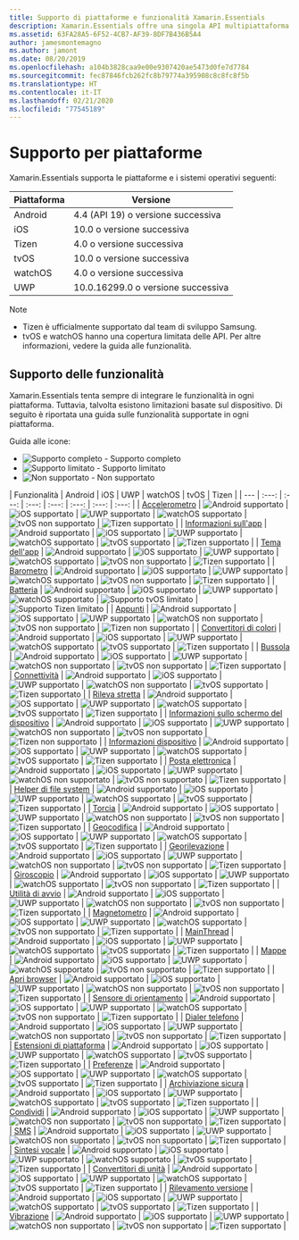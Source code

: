 ```yaml
---
title: Supporto di piattaforme e funzionalità Xamarin.Essentials
description: Xamarin.Essentials offre una singola API multipiattaforma supportata da qualsiasi applicazione iOS, Android o UWP accessibile da codice condiviso, indipendentemente dal modo in cui viene creata l'interfaccia utente.
ms.assetid: 63FA28A5-6F52-4CB7-AF39-8DF7B436B5A4
author: jamesmontemagno
ms.author: jamont
ms.date: 08/20/2019
ms.openlocfilehash: a104b3828caa9e00e9307420ae5473d0fe7d7784
ms.sourcegitcommit: fec87846fcb262fc8b79774a395908c8c8fc8f5b
ms.translationtype: HT
ms.contentlocale: it-IT
ms.lasthandoff: 02/21/2020
ms.locfileid: "77545189"
---
```

# <a name="platform-support"></a>Supporto per piattaforme

Xamarin.Essentials supporta le piattaforme e i sistemi operativi seguenti:

| Piattaforma | Versione |
| --- | --- |
| Android | 4.4 (API 19) o versione successiva |
| iOS |10.0 o versione successiva |
| Tizen | 4.0 o versione successiva |
| tvOS | 10.0 o versione successiva |
| watchOS | 4.0 o versione successiva |
| UWP | 10.0.16299.0 o versione successiva |

> [!NOTE]
>
> * Tizen è ufficialmente supportato dal team di sviluppo Samsung.
> * tvOS e watchOS hanno una copertura limitata delle API. Per altre informazioni, vedere la guida alle funzionalità.

## <a name="feature-support"></a>Supporto delle funzionalità

Xamarin.Essentials tenta sempre di integrare le funzionalità in ogni piattaforma. Tuttavia, talvolta esistono limitazioni basate sul dispositivo. Di seguito è riportata una guida sulle funzionalità supportate in ogni piattaforma.

Guida alle icone:

* ![Supporto completo](~/media/shared/yes.png "supporto completo") - Supporto completo
* ![Supporto limitato](~/media/shared/warn.png "Supporto limitato") - Supporto limitato
* ![Non supportato](~/media/shared/no.png "Non supportato") - Non supportato

| Funzionalità | Android | iOS | UWP | watchOS | tvOS | Tizen |
| --- | :---: | :---: | :---: | :---: | :---: | :---: | :---: |
| [Accelerometro](accelerometer.md?context=xamarin/xamarin-forms) | ![Android supportato](~/media/shared/yes.png "Android supportato") | ![iOS supportato](~/media/shared/yes.png "iOS supportato") | ![UWP supportato](~/media/shared/yes.png "UWP supportato") | ![watchOS supportato](~/media/shared/yes.png "watchOS supportato") | ![tvOS non supportato](~/media/shared/no.png "tvOS non supportato") | ![Tizen supportato](~/media/shared/yes.png "Tizen supportato") | 
| [Informazioni sull'app](app-information.md?context=xamarin/xamarin-forms) | ![Android supportato](~/media/shared/yes.png "Android supportato") | ![iOS supportato](~/media/shared/yes.png "iOS supportato") | ![UWP supportato](~/media/shared/yes.png "UWP supportato") | ![watchOS supportato](~/media/shared/no.png "watchOS non supportato") | ![tvOS supportato](~/media/shared/yes.png "tvOS supportato") | ![Tizen supportato](~/media/shared/no.png "Tizen non supportato") | 
| [Tema dell'app](app-theme.md?context=xamarin/xamarin-forms) | ![Android supportato](~/media/shared/yes.png "Android supportato") | ![iOS supportato](~/media/shared/yes.png "iOS supportato") | ![UWP supportato](~/media/shared/yes.png "UWP supportato") | ![watchOS supportato](~/media/shared/yes.png "watchOS supportato") | ![tvOS non supportato](~/media/shared/no.png "tvOS non supportato") | ![Tizen supportato](~/media/shared/yes.png "Tizen supportato") | 
| [Barometro](barometer.md?context=xamarin/xamarin-forms) | ![Android supportato](~/media/shared/yes.png "Android supportato") | ![iOS supportato](~/media/shared/yes.png "iOS supportato") | ![UWP supportato](~/media/shared/yes.png "UWP supportato") | ![watchOS supportato](~/media/shared/yes.png "watchOS supportato") | ![tvOS non supportato](~/media/shared/no.png "tvOS non supportato") | ![Tizen supportato](~/media/shared/yes.png "Tizen supportato") | 
| [Batteria](battery.md?context=xamarin/xamarin-forms) | ![Android supportato](~/media/shared/yes.png "Android supportato") | ![iOS supportato](~/media/shared/yes.png "iOS supportato") | ![UWP supportato](~/media/shared/yes.png "UWP supportato") | ![watchOS supportato](~/media/shared/yes.png "watchOS supportato") | ![Supporto tvOS limitato](~/media/shared/warn.png "Supporto tvOS limitato") | ![Supporto Tizen limitato](~/media/shared/warn.png "Supporto Tizen limitato") | 
| [Appunti](clipboard.md?context=xamarin/xamarin-forms) | ![Android supportato](~/media/shared/yes.png "Android supportato") | ![iOS supportato](~/media/shared/yes.png "iOS supportato") | ![UWP supportato](~/media/shared/yes.png "UWP supportato") | ![watchOS non supportato](~/media/shared/no.png "watchOS non supportato") | ![tvOS non supportato](~/media/shared/no.png "tvOS non supportato") | ![Tizen non supportato](~/media/shared/no.png "Tizen non supportato") | 
| [Convertitori di colori](color-converters.md?context=xamarin/xamarin-forms) | ![Android supportato](~/media/shared/yes.png "Android supportato") | ![iOS supportato](~/media/shared/yes.png "iOS supportato") | ![UWP supportato](~/media/shared/yes.png "UWP supportato") | ![watchOS supportato](~/media/shared/yes.png "watchOS supportato") | ![tvOS supportato](~/media/shared/yes.png "tvOS supportato") | ![Tizen supportato](~/media/shared/yes.png "Tizen supportato") | 
| [Bussola](compass.md?context=xamarin/xamarin-forms) | ![Android supportato](~/media/shared/yes.png "Android supportato") | ![iOS supportato](~/media/shared/yes.png "iOS supportato") | ![UWP supportato](~/media/shared/yes.png "UWP supportato") | ![watchOS non supportato](~/media/shared/no.png "watchOS non supportato") | ![tvOS non supportato](~/media/shared/no.png "tvOS non supportato") | ![Tizen supportato](~/media/shared/yes.png "Tizen supportato") | 
| [Connettività](connectivity.md?context=xamarin/xamarin-forms) | ![Android supportato](~/media/shared/yes.png "Android supportato") | ![iOS supportato](~/media/shared/yes.png "iOS supportato") | ![UWP supportato](~/media/shared/yes.png "UWP supportato") | ![watchOS non supportato](~/media/shared/no.png "watchOS non supportato") | ![tvOS supportato](~/media/shared/yes.png "tvOS supportato") | ![Tizen supportato](~/media/shared/yes.png "Tizen supportato") | 
| [Rileva stretta](detect-shake.md?context=xamarin/xamarin-forms) | ![Android supportato](~/media/shared/yes.png "Android supportato") | ![iOS supportato](~/media/shared/yes.png "iOS supportato") | ![UWP supportato](~/media/shared/yes.png "UWP supportato") | ![watchOS supportato](~/media/shared/yes.png "watchOS supportato") | ![tvOS supportato](~/media/shared/yes.png "tvOS supportato") | ![Tizen supportato](~/media/shared/yes.png "Tizen supportato") | 
| [Informazioni sullo schermo del dispositivo](device-display.md?context=xamarin/xamarin-forms) | ![Android supportato](~/media/shared/yes.png "Android supportato") | ![iOS supportato](~/media/shared/yes.png "iOS supportato") | ![UWP supportato](~/media/shared/yes.png "UWP supportato") | ![watchOS non supportato](~/media/shared/no.png "watchOS non supportato") | ![tvOS non supportato](~/media/shared/no.png "tvOS non supportato") | ![Tizen non supportato](~/media/shared/no.png "Tizen non supportato") | 
| [Informazioni dispositivo](device-information.md?context=xamarin/xamarin-forms) | ![Android supportato](~/media/shared/yes.png "Android supportato") | ![iOS supportato](~/media/shared/yes.png "iOS supportato") | ![UWP supportato](~/media/shared/yes.png "UWP supportato") | ![watchOS supportato](~/media/shared/yes.png "watchOS supportato") | ![tvOS supportato](~/media/shared/yes.png "tvOS supportato") | ![Tizen supportato](~/media/shared/yes.png "Tizen supportato") | 
| [Posta elettronica](email.md?context=xamarin/xamarin-forms) | ![Android supportato](~/media/shared/yes.png "Android supportato") | ![iOS supportato](~/media/shared/yes.png "iOS supportato") | ![UWP supportato](~/media/shared/yes.png "UWP supportato") | ![watchOS non supportato](~/media/shared/no.png "watchOS non supportato") | ![tvOS non supportato](~/media/shared/no.png "tvOS non supportato") | ![Tizen supportato](~/media/shared/yes.png "Tizen supportato") | 
| [Helper di file system](file-system-helpers.md?context=xamarin/xamarin-forms) | ![Android supportato](~/media/shared/yes.png "Android supportato") | ![iOS supportato](~/media/shared/yes.png "iOS supportato") | ![UWP supportato](~/media/shared/yes.png "UWP supportato") | ![watchOS supportato](~/media/shared/yes.png "watchOS supportato") | ![tvOS supportato](~/media/shared/yes.png "tvOS supportato") | ![Tizen supportato](~/media/shared/yes.png "Tizen supportato") | 
| [Torcia](flashlight.md?context=xamarin/xamarin-forms) | ![Android supportato](~/media/shared/yes.png "Android supportato") | ![iOS supportato](~/media/shared/yes.png "iOS supportato") | ![UWP supportato](~/media/shared/yes.png "UWP supportato") | ![watchOS non supportato](~/media/shared/no.png "watchOS non supportato") | ![tvOS non supportato](~/media/shared/no.png "tvOS non supportato") | ![Tizen supportato](~/media/shared/yes.png "Tizen supportato") | 
| [Geocodifica](geocoding.md?context=xamarin/xamarin-forms) | ![Android supportato](~/media/shared/yes.png "Android supportato") | ![iOS supportato](~/media/shared/yes.png "iOS supportato") | ![UWP supportato](~/media/shared/yes.png "UWP supportato") | ![watchOS supportato](~/media/shared/yes.png "watchOS supportato") | ![tvOS supportato](~/media/shared/yes.png "tvOS supportato") | ![Tizen supportato](~/media/shared/yes.png "Tizen supportato") | 
| [Georilevazione](geolocation.md?context=xamarin/xamarin-forms) | ![Android supportato](~/media/shared/yes.png "Android supportato") | ![iOS supportato](~/media/shared/yes.png "iOS supportato") | ![UWP supportato](~/media/shared/yes.png "UWP supportato") | ![watchOS non supportato](~/media/shared/no.png "watchOS non supportato") | ![tvOS non supportato](~/media/shared/no.png "tvOS non supportato") | ![Tizen supportato](~/media/shared/yes.png "Tizen supportato") | 
| [Giroscopio](gyroscope.md?context=xamarin/xamarin-forms) | ![Android supportato](~/media/shared/yes.png "Android supportato") | ![iOS supportato](~/media/shared/yes.png "iOS supportato") | ![UWP supportato](~/media/shared/yes.png "UWP supportato") | ![watchOS supportato](~/media/shared/yes.png "watchOS supportato") | ![tvOS non supportato](~/media/shared/no.png "tvOS non supportato") | ![Tizen supportato](~/media/shared/yes.png "Tizen supportato") | 
| [Utilità di avvio](launcher.md?context=xamarin/xamarin-forms) | ![Android supportato](~/media/shared/yes.png "Android supportato") | ![iOS supportato](~/media/shared/yes.png "iOS supportato") | ![UWP supportato](~/media/shared/yes.png "UWP supportato") | ![watchOS non supportato](~/media/shared/no.png "watchOS non supportato") | ![tvOS non supportato](~/media/shared/no.png "tvOS non supportato") | ![Tizen supportato](~/media/shared/yes.png "Tizen supportato") | 
| [Magnetometro](magnetometer.md?context=xamarin/xamarin-forms) | ![Android supportato](~/media/shared/yes.png "Android supportato") | ![iOS supportato](~/media/shared/yes.png "iOS supportato") | ![UWP supportato](~/media/shared/yes.png "UWP supportato") | ![watchOS supportato](~/media/shared/yes.png "watchOS supportato") | ![tvOS non supportato](~/media/shared/no.png "tvOS non supportato") | ![Tizen supportato](~/media/shared/yes.png "Tizen supportato") | 
| [MainThread](main-thread.md?content=xamarin/xamarin-forms) | ![Android supportato](~/media/shared/yes.png "Android supportato") | ![iOS supportato](~/media/shared/yes.png "iOS supportato") | ![UWP supportato](~/media/shared/yes.png "UWP supportato") | ![watchOS supportato](~/media/shared/yes.png "watchOS supportato") | ![tvOS supportato](~/media/shared/yes.png "tvOS supportato") | ![Tizen supportato](~/media/shared/yes.png "Tizen supportato") | 
| [Mappe](maps.md?content=xamarin/xamarin-forms) | ![Android supportato](~/media/shared/yes.png "Android supportato") | ![iOS supportato](~/media/shared/yes.png "iOS supportato") | ![UWP supportato](~/media/shared/yes.png "UWP supportato") | ![watchOS supportato](~/media/shared/yes.png "watchOS supportato") | ![tvOS non supportato](~/media/shared/no.png "tvOS non supportato") | ![Tizen supportato](~/media/shared/yes.png "Tizen supportato") | 
| [Apri browser](open-browser.md?context=xamarin/xamarin-forms) | ![Android supportato](~/media/shared/yes.png "Android supportato") | ![iOS supportato](~/media/shared/yes.png "iOS supportato") | ![UWP supportato](~/media/shared/yes.png "UWP supportato") | ![watchOS non supportato](~/media/shared/no.png "watchOS non supportato") | ![tvOS non supportato](~/media/shared/no.png "tvOS non supportato") | ![Tizen supportato](~/media/shared/yes.png "Tizen supportato") | 
| [Sensore di orientamento](orientation-sensor.md?context=xamarin/xamarin-forms) | ![Android supportato](~/media/shared/yes.png "Android supportato") | ![iOS supportato](~/media/shared/yes.png "iOS supportato") | ![UWP supportato](~/media/shared/yes.png "UWP supportato") | ![watchOS supportato](~/media/shared/yes.png "watchOS supportato") | ![tvOS non supportato](~/media/shared/no.png "tvOS non supportato") | ![Tizen supportato](~/media/shared/yes.png "Tizen supportato") | 
| [Dialer telefono](phone-dialer.md?context=xamarin/xamarin-forms) | ![Android supportato](~/media/shared/yes.png "Android supportato") | ![iOS supportato](~/media/shared/yes.png "iOS supportato") | ![UWP supportato](~/media/shared/yes.png "UWP supportato") | ![watchOS non supportato](~/media/shared/no.png "watchOS non supportato") | ![tvOS non supportato](~/media/shared/no.png "tvOS non supportato") | ![Tizen supportato](~/media/shared/yes.png "Tizen supportato") | 
| [Estensioni di piattaforma](platform-extensions.md?context=xamarin/xamarin-forms) | ![Android supportato](~/media/shared/yes.png "Android supportato") | ![iOS supportato](~/media/shared/yes.png "iOS supportato") | ![UWP supportato](~/media/shared/yes.png "UWP supportato") | ![watchOS supportato](~/media/shared/yes.png "watchOS supportato") | ![tvOS supportato](~/media/shared/yes.png "tvOS supportato") | ![Tizen supportato](~/media/shared/yes.png "Tizen supportato") | 
| [Preferenze](preferences.md?context=xamarin/xamarin-forms) | ![Android supportato](~/media/shared/yes.png "Android supportato") | ![iOS supportato](~/media/shared/yes.png "iOS supportato") | ![UWP supportato](~/media/shared/yes.png "UWP supportato") | ![watchOS supportato](~/media/shared/yes.png "watchOS supportato") | ![tvOS supportato](~/media/shared/yes.png "tvOS supportato") | ![Tizen supportato](~/media/shared/yes.png "Tizen supportato") | 
| [Archiviazione sicura](secure-storage.md?context=xamarin/xamarin-forms) | ![Android supportato](~/media/shared/yes.png "Android supportato") | ![iOS supportato](~/media/shared/yes.png "iOS supportato") | ![UWP supportato](~/media/shared/yes.png "UWP supportato") | ![watchOS supportato](~/media/shared/yes.png "watchOS supportato") | ![tvOS supportato](~/media/shared/yes.png "tvOS supportato") | ![Tizen supportato](~/media/shared/yes.png "Tizen supportato") | 
| [Condividi](share.md?context=xamarin/xamarin-forms) | ![Android supportato](~/media/shared/yes.png "Android supportato") | ![iOS supportato](~/media/shared/yes.png "iOS supportato") | ![UWP supportato](~/media/shared/yes.png "UWP supportato") | ![watchOS non supportato](~/media/shared/no.png "watchOS non supportato") | ![tvOS non supportato](~/media/shared/no.png "tvOS non supportato") | ![Tizen supportato](~/media/shared/yes.png "Tizen supportato") | 
| [SMS](sms.md?context=xamarin/xamarin-forms) | ![Android supportato](~/media/shared/yes.png "Android supportato") | ![iOS supportato](~/media/shared/yes.png "iOS supportato") | ![UWP supportato](~/media/shared/yes.png "UWP supportato") | ![watchOS non supportato](~/media/shared/no.png "watchOS non supportato") | ![tvOS non supportato](~/media/shared/no.png "tvOS non supportato") | ![Tizen supportato](~/media/shared/yes.png "Tizen supportato") | 
| [Sintesi vocale](text-to-speech.md?context=xamarin/xamarin-forms) | ![Android supportato](~/media/shared/yes.png "Android supportato") | ![iOS supportato](~/media/shared/yes.png "iOS supportato") | ![UWP supportato](~/media/shared/yes.png "UWP supportato") | ![watchOS supportato](~/media/shared/yes.png "watchOS supportato") | ![tvOS supportato](~/media/shared/yes.png "tvOS supportato") | ![Tizen supportato](~/media/shared/yes.png "Tizen supportato") | 
| [Convertitori di unità](unit-converters.md?context=xamarin/xamarin-forms) | ![Android supportato](~/media/shared/yes.png "Android supportato") | ![iOS supportato](~/media/shared/yes.png "iOS supportato") | ![UWP supportato](~/media/shared/yes.png "UWP supportato") | ![watchOS supportato](~/media/shared/yes.png "watchOS supportato") | ![tvOS supportato](~/media/shared/yes.png "tvOS supportato") | ![Tizen supportato](~/media/shared/yes.png "Tizen supportato") | 
| [Rilevamento versione](version-tracking.md?context=xamarin/xamarin-forms) | ![Android supportato](~/media/shared/yes.png "Android supportato") | ![iOS supportato](~/media/shared/yes.png "iOS supportato") | ![UWP supportato](~/media/shared/yes.png "UWP supportato") | ![watchOS supportato](~/media/shared/yes.png "watchOS supportato") | ![tvOS supportato](~/media/shared/yes.png "tvOS supportato") | ![Tizen supportato](~/media/shared/yes.png "Tizen supportato") | 
| [Vibrazione](vibrate.md?context=xamarin/xamarin-forms) | ![Android supportato](~/media/shared/yes.png "Android supportato") | ![iOS supportato](~/media/shared/yes.png "iOS supportato") | ![UWP supportato](~/media/shared/yes.png "UWP supportato") | ![watchOS non supportato](~/media/shared/no.png "watchOS non supportato") | ![tvOS non supportato](~/media/shared/no.png "tvOS non supportato") | ![Tizen supportato](~/media/shared/yes.png "Tizen supportato") |